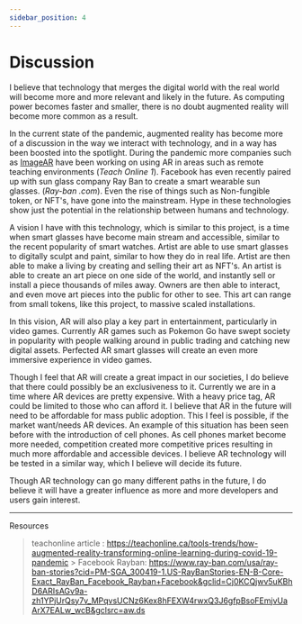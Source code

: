 ```yaml
---
sidebar_position: 4
---
```


# Discussion

I believe that technology that merges the digital world with the real world will become more and more relevant and likely in the future. As computing power becomes faster and smaller, there is no doubt augmented reality will become more common as a result.

In the current state of the pandemic, augmented reality has become more of a discussion in the way we interact with technology, and in a way has been boosted into the spotlight. During the pandemic more companies such as [ImageAR](https://imaginear.com/) have been working on using AR in areas such as remote teaching environments (_Teach Online 1_). Facebook has even recently paired up with sun glass company Ray Ban to create a smart wearable sun glasses. (_Ray-ban .com_). Even the rise of things such as Non-fungible token, or NFT's, have gone into the mainstream. Hype in these technologies show just the potential in the relationship between humans and technology.

A vision I have with this technology, which is similar to this project, is a time when smart glasses have become main stream and accessible, similar to the recent popularity of smart watches. Artist are able to use smart glasses to digitally sculpt and paint, similar to how they do in real life. Artist are then able to make a living by creating and selling their art as NFT's. An artist is able to create an art piece on one side of the world, and instantly sell or install a piece thousands of miles away. Owners are then able to interact, and even move art pieces into the public for other to see. This art can range from small tokens, like this project, to massive scaled installations.

In this vision, AR will also play a key part in entertainment, particularly in video games. Currently AR games such as Pokemon Go have swept society in popularity with people walking around in public trading and catching new digital assets. Perfected AR smart glasses will create an even more immersive experience in video games.

Though I feel that AR will create a great impact in our societies, I do believe that there could possibly be an exclusiveness to it. Currently we are in a time where AR devices are pretty expensive. With a heavy price tag, AR could be limited to those who can afford it. I believe that AR in the future will need to be affordable for mass public adoption. This I feel is possible, if the market want/needs AR devices. An example of this situation has been seen before with the introduction of cell phones. As cell phones market become more needed, competition created more competitive prices resulting in much more affordable and accessible devices. I believe AR technology will be tested in a similar way, which I believe will decide its future.

Though AR technology can go many different paths in the future, I do believe it will have a greater influence as more and more developers and users gain interest.

---

Resources

> teachonline article : https://teachonline.ca/tools-trends/how-augmented-reality-transforming-online-learning-during-covid-19-pandemic > Facebook Rayban: https://www.ray-ban.com/usa/ray-ban-stories?cid=PM-SGA_300419-1.US-RayBanStories-EN-B-Core-Exact_RayBan_Facebook_Rayban+Facebook&gclid=Cj0KCQjwv5uKBhD6ARIsAGv9a-zh1YPjUrQsy7v_MPqvsUCNz6Kex8hFEXW4rwxQ3J6gfpBsoFEmjvUaArX7EALw_wcB&gclsrc=aw.ds
